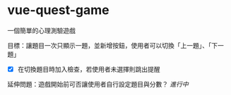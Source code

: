 # vue-quest-game
一個簡單的心理測驗遊戲

目標：讓題目一次只顯示一題，並新增按鈕，使用者可以切換「上一題」、「下一題」
- [x] 在切換題目時加入檢查，若使用者未選擇則跳出提醒

延伸問題：遊戲開始前可否讓使用者自行設定題目與分數？
*進行中*
